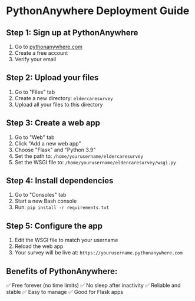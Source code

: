 # PythonAnywhere Deployment Guide

## Step 1: Sign up at PythonAnywhere
1. Go to [pythonanywhere.com](https://pythonanywhere.com)
2. Create a free account
3. Verify your email

## Step 2: Upload your files
1. Go to "Files" tab
2. Create a new directory: `eldercaresurvey`
3. Upload all your files to this directory

## Step 3: Create a web app
1. Go to "Web" tab
2. Click "Add a new web app"
3. Choose "Flask" and "Python 3.9"
4. Set the path to: `/home/yourusername/eldercaresurvey`
5. Set the WSGI file to: `/home/yourusername/eldercaresurvey/wsgi.py`

## Step 4: Install dependencies
1. Go to "Consoles" tab
2. Start a new Bash console
3. Run: `pip install -r requirements.txt`

## Step 5: Configure the app
1. Edit the WSGI file to match your username
2. Reload the web app
3. Your survey will be live at: `https://yourusername.pythonanywhere.com`

## Benefits of PythonAnywhere:
✅ Free forever (no time limits)
✅ No sleep after inactivity
✅ Reliable and stable
✅ Easy to manage
✅ Good for Flask apps
